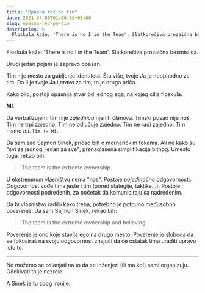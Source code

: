 ```yaml
---
title: "Opasna reč po tim"
date: 2021-04-08T01:06:08+00:00
slug: opasna-rec-po-tim
description: >
  Floskula kaže: 'There is no I in the Team'. Slatkorečiva prozaična besmislica.
---
```


Floskula kaže: 'There is no I in the Team'. Slatkorečiva prozaična besmislica.

Drugi jedan pojam je zapravo opasan.

Tim nije mesto za gubljenje identiteta. Šta više, tvoje Ja je neophodno za tim. Da li je tvoje Ja i _pravo_ za tim, to je druga priča.

Kako bilo, postoji opasnija stvar od jednog ega, na kojeg cilja floskula.

**MI**.

Da verbalizujem: tim nije _zajednica_ njenih članova. Timski posao nije _naš_. Tim ne trpi zajedno. Tim ne odlučuje zajedno. Tim ne radi zajedno. Tim nismo _mi_. `Tim != Mi`.

Da sam sad Sajmon Sinek, pričao bih o mornaričkim fokama. Ali ne kako su "svi za jednog, jedan za sve"; prenaglašena simplifikacija bitnog. Umesto toga, rekao bih:

> The team is the extreme ownership.

U ekstremnom vlasništvu nema "nas". Postoje _pojedinačne_ odgovornosti. Odgovornost vođe tima jeste i tim (pored stategije, taktike...). Postoje i odgovornosti podređenih, za početak da komuniciraju sa nadređenim.

Da bi vlasništvo radilo kako treba, potrebno je potpuno međusobno poverenje. Da sam Sajmon Sinek, rekao bih:

> The team is the extreme ownership and believing.

Poverenje je ono koje stavlja ego na drugo mesto. Poverenje je sloboda da se fokusiraš na svoju odgovornost znajući da će ostatak tima uraditi upravo isto to.

----

Ne možemo se oslanjati na to da se inženjeri (ili ma ko!) sami organizuju. Očekivati to je nezrelo.

A Sinek je tu zbog ironije.
